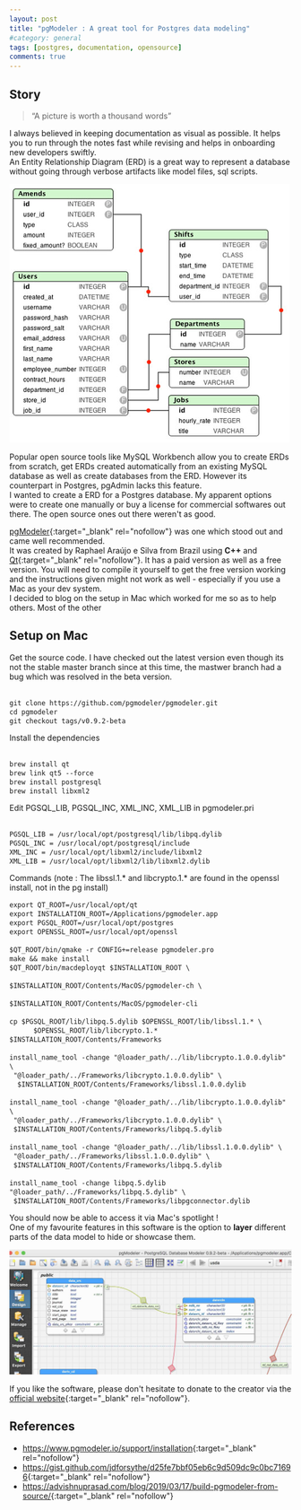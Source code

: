 ```yaml
---
layout: post
title: "pgModeler : A great tool for Postgres data modeling"
#category: general
tags: [postgres, documentation, opensource]
comments: true
---
```


## Story
> “A picture is worth a thousand words”

I always believed in keeping documentation as visual as possible. It helps you to run through the notes fast
 while revising and helps in onboarding new developers swiftly.<br/>
 An Entity Relationship Diagram (ERD) is a great way to represent a database without going through verbose artifacts
 like model files, sql scripts.<br/>

!["ERD"](/assets/images/erd.jpg "ERD")

Popular open source tools like MySQL Workbench allow you to create ERDs from scratch, get ERDs created automatically 
from an existing MySQL database as well as create databases from the ERD. However its counterpart in Postgres, pgAdmin
lacks this feature.<br/>
I wanted to create a ERD for a Postgres database. My apparent options were to create one manually or buy
a license for commercial softwares out there. The open source ones out there weren't as good. <br/>

[pgModeler](https://github.com/pgmodeler/pgmodeler){:target="_blank" rel="nofollow"} was one which stood out and came 
well recommended.<br/>
It was created by Raphael Araújo e Silva from Brazil using **C++** and [Qt](https://www.qt.io/){:target="_blank" rel="nofollow"}.
It has a paid version as well as a free version. You will need to compile it yourself to get the free version working and the 
instructions given might not work as well - especially if you use a Mac as your dev system.<br/>
I decided to blog on the setup in Mac which worked for me so as to help others. Most of the other 

## Setup on Mac

Get the source code. I have checked out the latest version even though its not the stable master branch 
since at this time, the mastwer branch had a bug which was resolved in the beta version.
<pre><code>
git clone https://github.com/pgmodeler/pgmodeler.git
cd pgmodeler
git checkout tags/v0.9.2-beta
</code></pre>

Install the dependencies
<pre><code>
brew install qt    
brew link qt5 --force
brew install postgresql
brew install libxml2
</code></pre>

Edit PGSQL_LIB, PGSQL_INC, XML_INC, XML_LIB in pgmodeler.pri 
<pre><code>
PGSQL_LIB = /usr/local/opt/postgresql/lib/libpq.dylib
PGSQL_INC = /usr/local/opt/postgresql/include
XML_INC = /usr/local/opt/libxml2/include/libxml2
XML_LIB = /usr/local/opt/libxml2/lib/libxml2.dylib
</code></pre>

Commands (note : The libssl.1.* and libcrypto.1.* are found in the openssl install, not in the pg install)
<pre><code>export QT_ROOT=/usr/local/opt/qt
export INSTALLATION_ROOT=/Applications/pgmodeler.app
export PGSQL_ROOT=/usr/local/opt/postgres
export OPENSSL_ROOT=/usr/local/opt/openssl

$QT_ROOT/bin/qmake -r CONFIG+=release pgmodeler.pro
make && make install
$QT_ROOT/bin/macdeployqt $INSTALLATION_ROOT \
                            $INSTALLATION_ROOT/Contents/MacOS/pgmodeler-ch \
                            $INSTALLATION_ROOT/Contents/MacOS/pgmodeler-cli

cp $PGSQL_ROOT/lib/libpq.5.dylib $OPENSSL_ROOT/lib/libssl.1.* \
      $OPENSSL_ROOT/lib/libcrypto.1.* $INSTALLATION_ROOT/Contents/Frameworks

install_name_tool -change "@loader_path/../lib/libcrypto.1.0.0.dylib" \
 "@loader_path/../Frameworks/libcrypto.1.0.0.dylib" \
  $INSTALLATION_ROOT/Contents/Frameworks/libssl.1.0.0.dylib

install_name_tool -change "@loader_path/../lib/libcrypto.1.0.0.dylib" \ 
 "@loader_path/../Frameworks/libcrypto.1.0.0.dylib" \
 $INSTALLATION_ROOT/Contents/Frameworks/libpq.5.dylib

install_name_tool -change "@loader_path/../lib/libssl.1.0.0.dylib" \
 "@loader_path/../Frameworks/libssl.1.0.0.dylib" \ 
 $INSTALLATION_ROOT/Contents/Frameworks/libpq.5.dylib

install_name_tool -change libpq.5.dylib "@loader_path/../Frameworks/libpq.5.dylib" \ 
 $INSTALLATION_ROOT/Contents/Frameworks/libpgconnector.dylib
</code></pre>

You should now be able to access it via Mac's spotlight !<br/>
One of my favourite features in this software is the option to **layer** different parts of the data model to hide or 
showcase them.

!["ERD with pgModeler"](/assets/images/erd_pgModeler.jpg "ERD with pgModeler")

If you like the software, please don't hesitate to donate to the creator via the [official website](https://pgmodeler.io/){:target="_blank" rel="nofollow"}.

## References
- <https://www.pgmodeler.io/support/installation>{:target="_blank" rel="nofollow"}
- <https://gist.github.com/jdforsythe/d25fe7bbf05eb6c9d509dc9c0bc71696>{:target="_blank" rel="nofollow"}
- <https://advishnuprasad.com/blog/2019/03/17/build-pgmodeler-from-source/>{:target="_blank" rel="nofollow"}

